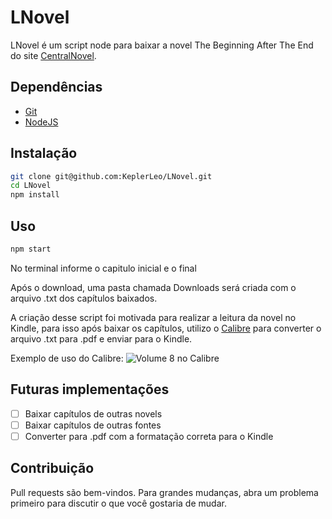 # LNovel

LNovel é um script node para baixar a novel The Beginning After The End do site [CentralNovel](https://centralnovel.com/series/the-beginning-after-the-end/).

## Dependências

- [Git](https://git-scm.com/)
- [NodeJS](https://nodejs.org/en/)

## Instalação

```bash
git clone git@github.com:KeplerLeo/LNovel.git
cd LNovel
npm install
```

## Uso

```bash
npm start
```

No terminal informe o capitulo inicial e o final

Após o download, uma pasta chamada Downloads será criada com o arquivo .txt dos capítulos baixados.

A criação desse script foi motivada para realizar a leitura da novel no Kindle, para isso após baixar os capítulos, utilizo o [Calibre](https://calibre-ebook.com/) para converter o arquivo .txt para .pdf e enviar para o Kindle.

Exemplo de uso do Calibre:
![Volume 8 no Calibre](https://github.com/KeplerLeo/LNovel/assets/39733399/43e0a60f-59c8-4efa-a106-e997c735aeaa)

## Futuras implementações


- [ ] Baixar capítulos de outras novels
- [ ] Baixar capítulos de outras fontes
- [ ] Converter para .pdf com a formatação correta para o Kindle

## Contribuição

Pull requests são bem-vindos. Para grandes mudanças, abra um problema primeiro para discutir o que você gostaria de mudar.
